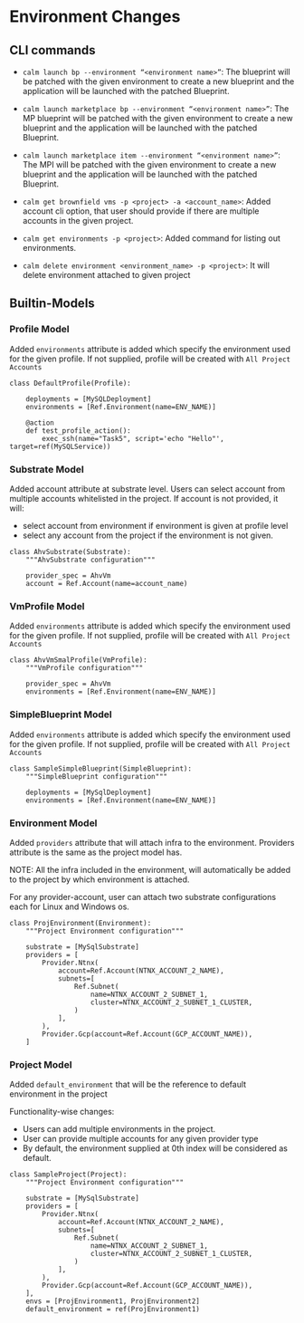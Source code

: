 # Environment Changes

## CLI commands

- `calm launch bp --environment “<environment name>”`: The blueprint will be patched with the given environment to create a new blueprint and the application will be launched with the patched Blueprint.

- `calm launch marketplace bp --environment “<environment name>”`: The MP blueprint will be patched with the given environment to create a new blueprint and the application will be launched with the patched Blueprint.

- `calm launch marketplace item --environment “<environment name>”`: The MPI will be patched with the given environment to create a new blueprint and the application will be launched with the patched Blueprint.

- `calm get brownfield vms -p <project> -a <account_name>`: Added account cli option, that user should provide if there are multiple accounts in the given project.

- `calm get environments -p <project>`: Added command for listing out environments.

- `calm delete environment <environment_name> -p <project>`: It will delete environment attached to given project


## Builtin-Models

### Profile Model

Added `environments` attribute is added which specify the environment used for the given profile. If not supplied, profile will be created with `All Project Accounts` 

```
class DefaultProfile(Profile):

    deployments = [MySQLDeployment]
    environments = [Ref.Environment(name=ENV_NAME)]

    @action
    def test_profile_action():
        exec_ssh(name="Task5", script='echo "Hello"', target=ref(MySQLService))
```

### Substrate Model

Added account attribute at substrate level. Users can select account from multiple accounts whitelisted in the project. If account is not provided, it will:
- select account from environment if environment is given at profile level
- select any account from the project if the environment is not given.

```
class AhvSubstrate(Substrate):
    """AhvSubstrate configuration"""

    provider_spec = AhvVm
    account = Ref.Account(name=account_name)
```

### VmProfile Model

Added `environments` attribute is added which specify the environment used for the given profile. If not supplied, profile will be created with `All Project Accounts` 

```
class AhvVmSmalProfile(VmProfile):
    """VmProfile configuration"""

    provider_spec = AhvVm
    environments = [Ref.Environment(name=ENV_NAME)]
```

### SimpleBlueprint Model

Added `environments` attribute is added which specify the environment used for the given profile. If not supplied, profile will be created with `All Project Accounts` 

```
class SampleSimpleBlueprint(SimpleBlueprint):
    """SimpleBlueprint configuration"""

    deployments = [MySqlDeployment]
    environments = [Ref.Environment(name=ENV_NAME)]
```

### Environment Model

Added `providers` attribute that will attach infra to the environment. Providers attribute is the same as the project model has.

NOTE: All the infra included in the environment, will automatically be added to the project by which environment is attached.
 
For any provider-account, user can attach two substrate configurations each for Linux and Windows os.

```
class ProjEnvironment(Environment):
    """Project Environment configuration"""

    substrate = [MySqlSubstrate]
    providers = [
        Provider.Ntnx(
            account=Ref.Account(NTNX_ACCOUNT_2_NAME),
            subnets=[
                Ref.Subnet(
                    name=NTNX_ACCOUNT_2_SUBNET_1,
                    cluster=NTNX_ACCOUNT_2_SUBNET_1_CLUSTER,
                )
            ],
        ),
        Provider.Gcp(account=Ref.Account(GCP_ACCOUNT_NAME)),
    ]
```

### Project Model

Added `default_environment` that will be the reference to default environment in the project

Functionality-wise changes:
- Users can add multiple environments in the project.
- User can provide multiple accounts for any given provider type
- By default, the environment supplied at 0th index will be considered as default.

```
class SampleProject(Project):
    """Project Environment configuration"""

    substrate = [MySqlSubstrate]
    providers = [
        Provider.Ntnx(
            account=Ref.Account(NTNX_ACCOUNT_2_NAME),
            subnets=[
                Ref.Subnet(
                    name=NTNX_ACCOUNT_2_SUBNET_1,
                    cluster=NTNX_ACCOUNT_2_SUBNET_1_CLUSTER,
                )
            ],
        ),
        Provider.Gcp(account=Ref.Account(GCP_ACCOUNT_NAME)),
    ],
    envs = [ProjEnvironment1, ProjEnvironment2]
    default_environment = ref(ProjEnvironment1)
```
